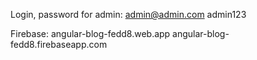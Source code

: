 Login, password for admin:
admin@admin.com
admin123

Firebase:
angular-blog-fedd8.web.app
angular-blog-fedd8.firebaseapp.com
